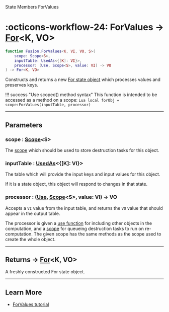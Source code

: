 <nav class="fusiondoc-api-breadcrumbs">
	<span>State</span>
	<span>Members</span>
	<span>ForValues</span>
</nav>

<h1 class="fusiondoc-api-header" markdown>
	<span class="fusiondoc-api-icon" markdown>:octicons-workflow-24:</span>
	<span class="fusiondoc-api-name">ForValues</span>
	<span class="fusiondoc-api-type">
		-> <a href="../../../state/types/for">For</a>&lt;K, VO&gt;
	</span>
</h1>

```Lua
function Fusion.ForValues<K, VI, VO, S>(
	scope: Scope<S>,
	inputTable: UsedAs<{[K]: VI}>,
	processor: (Use, Scope<S>, value: VI) -> VO
) -> For<K, VO>
```

Constructs and returns a new [For state object](../../types/for) which processes
values and preserves keys.

!!! success "Use scoped() method syntax"
	This function is intended to be accessed as a method on a scope:
	```Lua
	local forObj = scope:ForValues(inputTable, processor)
	```

-----

## Parameters

<h3 markdown>
	scope
	<span class="fusiondoc-api-type">
		: <a href="../../../memory/types/scope">Scope</a>&lt;S&gt;
	</span>
</h3>

The [scope](../../../memory/types/scope) which should be used to store
destruction tasks for this object.

<h3 markdown>
	inputTable
	<span class="fusiondoc-api-type">
		: <a href="../../../state/types/usedas">UsedAs</a>&lt;{[K]: VI}&gt;
	</span>
</h3>

The table which will provide the input keys and input values for this object.

If it is a state object, this object will respond to changes in that state.

<h3 markdown>
	processor
	<span class="fusiondoc-api-type">
		: (<a href="../../types/use">Use</a>, 
		<a href="../../../memory/types/scope">Scope</a>&lt;S&gt;,
		value: VI) -> VO
	</span>
</h3>

Accepts a `VI` value from the input table, and returns the `VO` value that
should appear in the output table.

The processor is given a [use function](../../types/use) for including
other objects in the computation, and a [scope](../../../memory/types/scope) for
queueing destruction tasks to run on re-computation. The given scope has the
same methods as the scope used to create the whole object.

-----

<h2 markdown>
	Returns
	<span class="fusiondoc-api-type">
		-> <a href="../../../state/types/for">For</a>&lt;K, VO&gt;
	</span>
</h2>

A freshly constructed For state object.

-----

## Learn More

- [ForValues tutorial](../../../../tutorials/tables/forvalues)